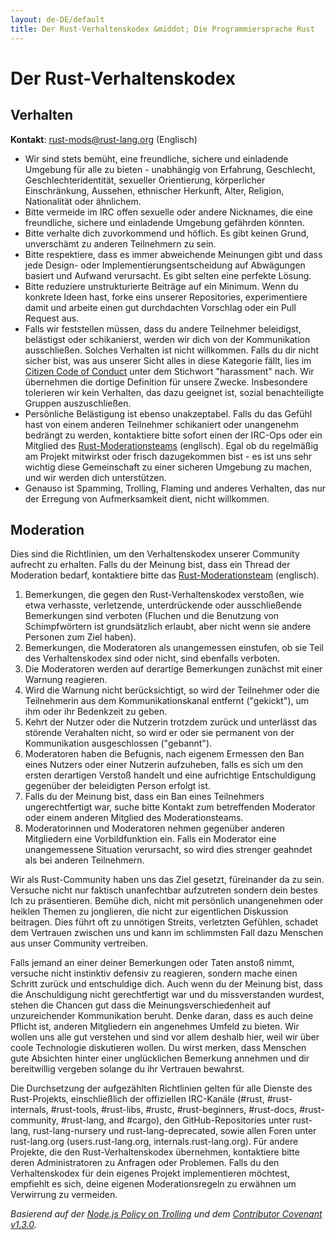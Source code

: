 ```yaml
---
layout: de-DE/default
title: Der Rust-Verhaltenskodex &middot; Die Programmiersprache Rust
---
```


# Der Rust-Verhaltenskodex

## Verhalten

**Kontakt**: [rust-mods@rust-lang.org](mailto:rust-mods@rust-lang.org) (Englisch)

* Wir sind stets bemüht, eine freundliche, sichere und einladende Umgebung für alle zu bieten - unabhängig von Erfahrung, Geschlecht, Geschlechteridentität, sexueller Orientierung, körperlicher Einschränkung, Aussehen, ethnischer Herkunft, Alter, Religion, Nationalität oder ähnlichem.
* Bitte vermeide im IRC offen sexuelle oder andere Nicknames, die eine freundliche, sichere und einladende Umgebung gefährden könnten.
* Bitte verhalte dich zuvorkommend und höflich. Es gibt keinen Grund, unverschämt zu anderen Teilnehmern zu sein.
* Bitte respektiere, dass es immer abweichende Meinungen gibt und dass jede Design- oder Implementierungsentscheidung auf Abwägungen basiert und Aufwand verursacht. Es gibt selten eine perfekte Lösung.
* Bitte reduziere unstrukturierte Beiträge auf ein Minimum. Wenn du konkrete Ideen hast, forke eins unserer Repositories, experimentiere damit und arbeite einen gut durchdachten Vorschlag oder ein Pull Request aus.
* Falls wir feststellen müssen, dass du andere Teilnehmer beleidigst, belästigst oder schikanierst, werden wir dich von der Kommunikation ausschließen. Solches Verhalten ist nicht willkommen. Falls du dir nicht sicher bist, was aus unserer Sicht alles in diese Kategorie fällt, lies im <a href="http://citizencodeofconduct.org/">Citizen Code of Conduct</a> unter dem Stichwort "harassment" nach. Wir übernehmen die dortige Definition für unsere Zwecke. Insbesondere tolerieren wir kein Verhalten, das dazu geeignet ist, sozial benachteiligte Gruppen auszuschließen.
* Persönliche Belästigung ist ebenso unakzeptabel. Falls du das Gefühl hast von einem anderen Teilnehmer schikaniert oder unangenehm bedrängt zu werden, kontaktiere bitte sofort einen der IRC-Ops oder ein Mitglied des [Rust-Moderationsteams](/team.html#Moderatoren) (englisch). Egal ob du regelmäßig am Projekt mitwirkst oder frisch dazugekommen bist - es ist uns sehr wichtig diese Gemeinschaft zu einer sicheren Umgebung zu machen, und wir werden dich unterstützen.
* Genauso ist Spamming, Trolling, Flaming und anderes Verhalten, das nur der Erregung von Aufmerksamkeit dient, nicht willkommen.

## Moderation

Dies sind die Richtlinien, um den Verhaltenskodex unserer Community aufrecht zu erhalten. Falls du der Meinung bist, dass ein Thread der Moderation bedarf, kontaktiere bitte das [Rust-Moderationsteam](/team.html#Moderatoren) (englisch).

1. Bemerkungen, die gegen den Rust-Verhaltenskodex verstoßen, wie etwa verhasste, verletzende, unterdrückende oder ausschließende Bemerkungen sind verboten (Fluchen und die Benutzung von Schimpfwörtern ist grundsätzlich erlaubt, aber nicht wenn sie andere Personen zum Ziel haben).
2. Bemerkungen, die Moderatoren als unangemessen einstufen, ob sie Teil des Verhaltenskodex sind oder nicht, sind ebenfalls verboten.
3. Die Moderatoren werden auf derartige Bemerkungen zunächst mit einer Warnung reagieren. 
4. Wird die Warnung nicht berücksichtigt, so wird der Teilnehmer oder die Teilnehmerin aus dem Kommunikationskanal entfernt ("gekickt"), um ihm oder ihr Bedenkzeit zu geben.
5. Kehrt der Nutzer oder die Nutzerin trotzdem zurück und unterlässt das störende Verahalten nicht, so wird er oder sie permanent von der Kommunikation ausgeschlossen ("gebannt").
6. Moderatoren haben die Befugnis, nach eigenem Ermessen den Ban eines Nutzers oder einer Nutzerin aufzuheben, falls es sich um den ersten derartigen Verstoß handelt und eine aufrichtige Entschuldigung gegenüber der beleidigten Person erfolgt ist.
7. Falls du der Meinung bist, dass ein Ban eines Teilnehmers ungerechtfertigt war, suche bitte Kontakt zum betreffenden Moderator oder einem anderen Mitglied des Moderationsteams.
8. Moderatorinnen und Moderatoren nehmen gegenüber anderen Mitgliedern eine Vorbildfunktion ein. Falls ein Moderator eine unangemessene Situation verursacht, so wird dies strenger geahndet als bei anderen Teilnehmern.

Wir als Rust-Community haben uns das Ziel gesetzt, füreinander da zu sein. Versuche nicht nur faktisch unanfechtbar aufzutreten sondern dein bestes Ich zu präsentieren. Bemühe dich, nicht mit persönlich unangenehmen oder heiklen Themen zu jonglieren, die nicht zur eigentlichen Diskussion beitragen. Dies führt oft zu unnötigen Streits, verletzten Gefühlen, schadet dem Vertrauen zwischen uns und kann im schlimmsten Fall dazu Menschen aus unser Community vertreiben.

Falls jemand an einer deiner Bemerkungen oder Taten anstoß nimmt, versuche nicht instinktiv defensiv zu reagieren, sondern mache einen Schritt zurück und entschuldige dich. Auch wenn du der Meinung bist, dass die Anschuldigung nicht gerechtfertigt war und du missverstanden wurdest, stehen die Chancen gut dass die Meinungsverschiedenheit auf unzureichender Kommunikation beruht. Denke daran, dass es auch deine Pflicht ist, anderen Mitgliedern ein angenehmes Umfeld zu bieten. Wir wollen uns alle gut verstehen und sind vor allem deshalb hier, weil wir über coole Technologie diskutieren wollen. Du wirst merken, dass Menschen gute Absichten hinter einer unglücklichen Bemerkung annehmen und dir bereitwillig vergeben solange du ihr Vertrauen bewahrst.

Die Durchsetzung der aufgezählten Richtlinien gelten für alle Dienste des Rust-Projekts, einschließlich der offiziellen IRC-Kanäle (#rust, #rust-internals, #rust-tools, #rust-libs, #rustc, #rust-beginners, #rust-docs, #rust-community, #rust-lang, and #cargo), den GitHub-Repositories unter rust-lang, rust-lang-nursery und rust-lang-deprecated, sowie allen Foren unter rust-lang.org (users.rust-lang.org, internals.rust-lang.org). Für andere Projekte, die den Rust-Verhaltenskodex übernehmen, kontaktiere bitte deren Administratoren zu Anfragen oder Problemen. Falls du den Verhaltenskodex für dein eigenes Projekt implementieren möchtest, empfiehlt es sich, deine eigenen Moderationsregeln zu erwähnen um Verwirrung zu vermeiden.

*Basierend auf der [Node.js Policy on Trolling](http://blog.izs.me/post/30036893703/policy-on-trolling) und dem [Contributor Covenant v1.3.0](http://contributor-covenant.org/version/1/3/0/).*

